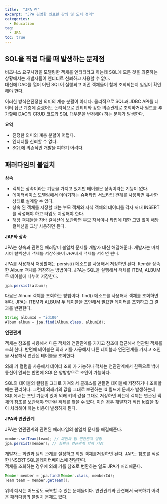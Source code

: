 ```yaml
---
title:  "JPA 란"
excerpt: "JPA 김영한 인프런 강의 및 도서 정리"
categories:
  - Education
tag:
  - JPA
toc: true
---
```


## SQL을 직접 다룰 때 발생하는 문제점
비즈니스 요구사항을 모델링한 객체를 엔티티라고 하는데 SQL에 모든 것을 의존하는 상황에서는 개발자들이 엔티티르 신뢰하고 사용할 수 없다.  
대신에 DAO를 열어 어떤 SQL이 실행되고 어떤 객체들이 함께 조회되는지 일일이 확인해야 한다.  
  
이러한 방식은진정한 의미의 계층 분활이 아니다. 물리적으로 SQL과 JDBC API를 데이터 접근 계층에 숨겼어도 논리적으로 엔티티와 강한 의존관계로 조회하거나 필드를 추가할때 DAO의 CRUD 코드와 SQL 대부분을 변경해야 하는 문제가 발생한다.

**요약**
- 진정한 의미의 계층 분할이 어렵다.
- 엔티티를 신뢰할 수 없다.
- SQL에 의존적인 개발을 피하기 어려다.

## 패러다임의 불일치

**상속**
- 객체는 상속이라는 기능을 가지고 있지만 테이블은 상속이라는 기능이 없다.
- 데이터베이스 모델링에서 이야기하는 슈퍼타입 서브타입 관계를 사용하면 유사한 상태로 설계할 수 있다.
- 상속 된 객체를 저장할 때는 부모 객체와 자식 객체의 데이터를 각자 꺼내 INSERT를 작성해야 하고 타입도 지정해야 한다.
- 해당 객체들을 자바 컬렉션에 보관하면 부모 자식이나 타입에 대한 고민 없이 해당 컬렉션을 그냥 사용하면 된다.

**JAP와 상속**

JPA는 상속과 관련된 패러당미 불일치 문제를 개발자 대신 해결해준다. 개발자는 마치 자바 컬렉션에 객체를 저장하듯이 JPA에게 객체를 저하면 된다.  
  
JPA를 사용해서 저장할때는 persist() 메소드를 사용해서 저장하면 된다. Item을 상속한 Album 객체를 저장하는 방법이다. JPA는 SQL을 실행해서 객체를 ITEM, ALBUM 두 테이블에 나누어 저장한다. 

```java
jpa.persist(album);
```
  
다음은 Alnum 객체를 조회하는 방법이다. find() 메소드를 사용해서 객체를 조회하면 된다. JPA는 ITEM과 ALBUM 두 테이블을 조인해서 필요한 데이터를 조회하고 그 결과를 반환한다.

```java
String albumId = "id100"
Album album = jpa.find(Album.class, albumId);
```

**연관관계**

객체는 참조를 사용해서 다른 객체와 연관관계를 가지고 참조에 접근해서 연관된 객체를 조회 한다. 
반면에 테이블은 외래 키를 사용해서 다른 테이블과 연관관계를 가지고 조인을 사용해서 연관된 테이블을 조회한다.

외래 키 컬럼을 사용해서 데이터 조회 가 가능하나 객체는 연관관계에서 한쪽으로 밖에 통신이 안되는 반면에 SQL은 양방향으로 조인이 가능하다.

SQL의 테이블의 컬럼을 그대로 가져와서 클래스를 만들면 테이블에 저장하거나 조회할 때는 편리하다. 
그런데 외래키의 값을 그대로 보관하는 Id 필드에 문제가 발생하는데 SQL에서는 조인 기능이 있어 외래 키의 값을 그대로 저장하면 되는데 객체는 연관된 객체의 참조를 보관해야 연관된 객체를 찾을 수 있다. 
이런 경우 개발자가 직접 Id값을 찾아 처리해야 하는 비용이 발생하게 된다.

**JPA와 연관관계**

JPA는 연관관계와 관련된 패러다임의 불일치 문제를 해결해준다.

```java
member.setTeam(team); // 회원과 팀 연관관계 설정
jpa.persist(member); // 회원과 연관관계 함께 저장
```

개발자는 회원과 팀의 관계를 설정하고 회원 객체를저장하면 된다. JAP는 참조를 적절한 INSERT SQL을데이터베이스에 전달한다.  
객체를 조회하는 경우에 외래 키를 참조로 변환하는 일도 JPA가 처리해준다.

```java
Member member = jpa.find(Member.class, memberId);
Team team = member.getTeam();
```

위의 예시는 어느정도 극복할 수 있는 문제들이다. 연관관계와 관련해서 극복하기 어려운 패러다임의 불일치 문제도 있다.

